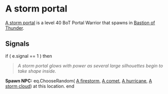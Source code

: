 # A storm portal



[A storm portal](/npc/209034) is a level 40 BoT Portal Warrior that spawns in [Bastion of Thunder](/zone/209).



## Signals

if ( e.signal == 1 ) then


>*A storm portal glows with power as several large silhouettes begin to take shape inside.*


**Spawn NPC:** eq.ChooseRandom( [A firestorm](/npc/209124),  [A comet](/npc/209123),  [A hurricane](/npc/209125),  [A storm cloud](/npc/209130)) at this location.
end
